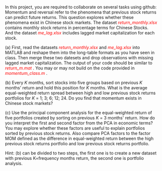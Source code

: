In this project, you are required to collaborate on several tasks using github:
Momentum and reversal refer to the phenomena that previous stock returns can predict future returns. This question explores whether these phenomena exist in Chinese stock markets. The dataset <font color = red>*return_monthly.xlsx* </font> contains monthly stock returns in percentage terms for Chinese Stocks. And the dataset <font color = red>*me_lag.xlsx*</font> includes lagged market capitalization for each stock.

(a) First, read the datasets <font color = red>*return_monthly.xlsx*</font> and <font color = red>*me_lag.xlsx*</font> into MATLAB and reshape them into the long-table formats as you have seen in class. Then merge these two datesets and drop observations with missing lagged market capitalization. The output of your code should be similar to <font color = red>*return_m.mat*</font> . You may or may not build on the code provided in <font color = red>*momentum_class.m*</font> .

(b) Every *K* months, sort stocks into five groups based on previous *K* months' return and hold this position for *K* months. What is the average equal-weighted return spread between high and low previous stock returns portfolios for *K* = 1; 3; 6; 12; 24. Do you find that momentum exists in Chinese stock markets?

(c) Use the principal component analysis for the equal-weighted return of five portfolios created by sorting on previous *K* = 3 months' return. How do you interpret the first and second factor from the PCA in economic terms? You may explore whether these factors are useful to explain portfolios sorted by previous stock returns. Also compare PCA factors to the factor MOM defined as the difference in equal-weighted return between the high previous stock returns portfolio and low previous stock returns portfolio.

Hint: (b) can be divided to two steps, the first one is to create a new dataset with previous K=frequency months return, the second one is portfolio analysis. 
